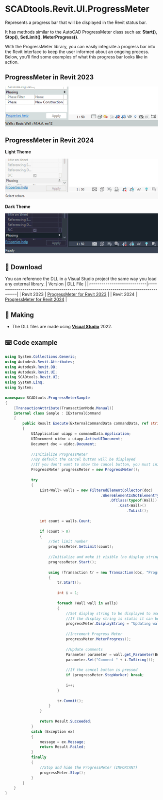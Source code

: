 # SCADtools.Revit.UI.ProgressMeter
Represents a progress bar that will be displayed in the Revit status bar.

It has methods similar to the AutoCAD ProgressMeter class such as: **Start()**, **Stop()**, **SetLimit()**, **MeterProgress()**.

With the ProgressMeter library, you can easily integrate a progress bar into the Revit interface to keep the user informed about an ongoing process. Below, you'll find some examples of what this progress bar looks like in action.

## ProgressMeter in Revit 2023
![ProgressMeter](./rvt2023/progressmeter.gif)

## ProgressMeter in Revit 2024
**Light Theme**

![ProgressMeter](./rvt2024/progressmeterlight.gif)

**Dark Theme**

![ProgressMeter](./rvt2024/progressmeterdark.gif)

## :floppy_disk: Download
You can reference the DLL in a Visual Studio project the same way you load any external library.
| Version                      | DLL File                                                                                |
|:-----------------------------|:----------------------------------------------------------------------------------------|
| Revit 2023                   | [ProgressMeter for Revit 2023](./rvt2023/SCADtools.Revit.UI.ProgressMeter.dll?raw=true) |
| Revit 2024                   | [ProgressMeter for Revit 2024](./rvt2024/SCADtools.Revit.UI.ProgressMeter.dll?raw=true) |

## :rocket: Making
- The DLL files are made using [**Visual Studio**](https://github.com/microsoft) 2022.

## :keyboard: Code example
```c#
using System.Collections.Generic;
using Autodesk.Revit.Attributes;
using Autodesk.Revit.DB;
using Autodesk.Revit.UI;
using SCADtools.Revit.UI;
using System.Linq;
using System;

namespace SCADtools.ProgressMeterSample
{
    [TransactionAttribute(TransactionMode.Manual)]
    internal class Sample : IExternalCommand
    {
        public Result Execute(ExternalCommandData commandData, ref string message, ElementSet elements)
        {
            UIApplication uiapp = commandData.Application;
            UIDocument uidoc = uiapp.ActiveUIDocument;
            Document doc = uidoc.Document;

            //Initialize ProgressMeter
            //By default the cancel button will be displayed
            //If you don't want to show the cancel button, you must initialize it by passing false as an argument in the constructor
            ProgressMeter progressMeter = new ProgressMeter();

            try
            {
                List<Wall> walls = new FilteredElementCollector(doc)
                                            .WhereElementIsNotElementType()
                                                .OfClass(typeof(Wall))
                                                    .Cast<Wall>()
                                                        .ToList();

                int count = walls.Count;

                if (count > 0)
                {
                    //Set limit number
                    progressMeter.SetLimit(count);

                    //Initialize and make it visible (no display string)
                    progressMeter.Start();

                    using (Transaction tr = new Transaction(doc, "ProgressMeter - Updating Wall comments"))
                    {
                        tr.Start();

                        int i = 1;

                        foreach (Wall wall in walls)
                        {
                            //Set display string to be displayed to user
                            //If the display string is static it can be assigned in the Start() method of the ProgressMeter class
                            progressMeter.DisplayString = "Updating wall comments " + i.ToString() + " of " + count.ToString();

                            //Increment Progress Meter
                            progressMeter.MeterProgress();

                            //Update comments
                            Parameter parameter = wall.get_Parameter(BuiltInParameter.ALL_MODEL_INSTANCE_COMMENTS);
                            parameter.Set("Comment " + i.ToString());

                            //If the cancel button is pressed
                            if (progressMeter.StopWorker) break;

                            i++;
                        }

                        tr.Commit();
                    }
                }

                return Result.Succeeded;
            }
            catch (Exception ex)
            {
                message = ex.Message;
                return Result.Failed;
            }
            finally
            {
                //Stop and hide the ProgressMeter (IMPORTANT)
                progressMeter.Stop();
            }
        }
    }
}
```
